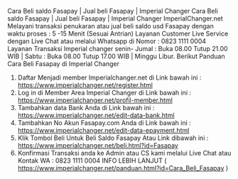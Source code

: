 Cara Beli saldo Fasapay | Jual beli Fasapay | Imperial Changer
Cara Beli saldo Fasapay | Jual beli Fasapay | Imperial Changer 
ImperialChanger.net Melayani transaksi penukaran atau jual beli saldo usd Fasapay dengan waktu proses : 5 -15 Menit (Sesuai Antrian) Layanan Customer Live Service dengan Live Chat atau melalui Whatsapp di Nomor : 0823 1111 0004 Layanan Transaksi Imperial changer senin- Jumal : Buka 08.00 Tutup 21.00 WIB | Sabtu : Buka 08.00 Tutup 17.00 WIB | Minggu Libur.
Berikut Panduan Cara Beli Fasapay di Imperial Changer
1. Daftar Menjadi member Imperialchanger.net di Link bawah ini :
https://www.imperialchanger.net/register.html
2. Log in di Member Area Imperial Changer di Link bawah ini :
https://www.imperialchanger.net/profil-member.html
3. Tambahkan data Bank Anda di Link bawah ini :
https://www.imperialchanger.net/edit-data-bank.html
4. Tambahkan No Akun Fasapay.com Anda di Link bawah ini :
https://www.imperialchanger.net/edit-data-epayment.html
5. Klik Tombol Beli Untuk Beli Saldo Fasapay Atau Link dibawah ini :
https://www.imperialchanger.net/beli.html?id=Fasapay
6. Konfirmasi Transaksi anda ke Admin atau CS kami melalui Live Chat atau Kontak WA : 0823 1111 0004
INFO LEBIH LANJUT ( https://www.imperialchanger.net/panduan.html?id=Cara_Beli_Fasapay )
